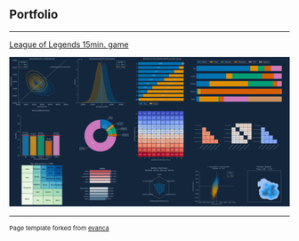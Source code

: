 ## Portfolio

---

[League of Legends 15min. game](https://github.com/twpark13/game-data/tree/main/league-of-legends)

<img src="images/thumbnail.png?raw=true"/>




---
<p style="font-size:11px">Page template forked from <a href="https://github.com/evanca/quick-portfolio">evanca</a></p>
<!-- Remove above link if you don't want to attibute -->
